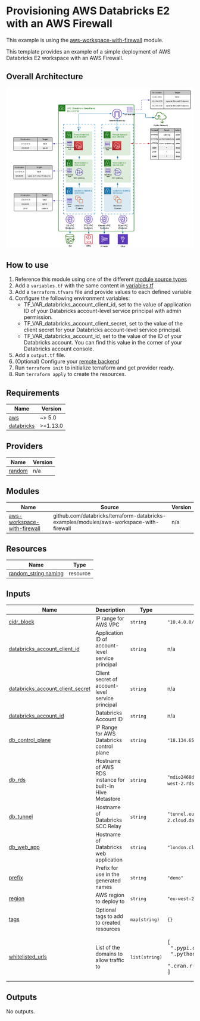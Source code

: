 # Provisioning AWS Databricks E2 with an AWS Firewall

This example is using the [aws-workspace-with-firewall](../../modules/aws-workspace-with-firewall) module.

This template provides an example of a simple deployment of AWS Databricks E2 workspace with an AWS Firewall.

## Overall Architecture

![alt text](https://raw.githubusercontent.com/databricks/terraform-databricks-examples/main/modules/aws-workspace-with-firewall/images/aws-workspace-with-firewall.png?raw=true)

## How to use

1. Reference this module using one of the different [module source types](https://developer.hashicorp.com/terraform/language/modules/sources)
2. Add a `variables.tf` with the same content in [variables.tf](variables.tf)
3. Add a `terraform.tfvars` file and provide values to each defined variable
4. Configure the following environment variables:
    * TF_VAR_databricks_account_client_id, set to the value of application ID of your Databricks account-level service principal with admin permission.
    * TF_VAR_databricks_account_client_secret, set to the value of the client secret for your Databricks account-level service principal.
    * TF_VAR_databricks_account_id, set to the value of the ID of your Databricks account. You can find this value in the corner of your Databricks account console.
5. Add a `output.tf` file.
6. (Optional) Configure your [remote backend](https://developer.hashicorp.com/terraform/language/settings/backends/s3)
7. Run `terraform init` to initialize terraform and get provider ready.
8. Run `terraform apply` to create the resources.

## Requirements

| Name                                                                         | Version  |
|------------------------------------------------------------------------------|----------|
| <a name="requirement_aws"></a> [aws](#requirement\_aws)                      | ~> 5.0   |
| <a name="requirement_databricks"></a> [databricks](#requirement\_databricks) | >=1.13.0 |

## Providers

| Name                                                       | Version |
|------------------------------------------------------------|---------|
| <a name="provider_random"></a> [random](#provider\_random) | n/a     |

## Modules

| Name                                                                                                                  | Source                                                                                  | Version |
|-----------------------------------------------------------------------------------------------------------------------|-----------------------------------------------------------------------------------------|---------|
| <a name="module_aws-workspace-with-firewall"></a> [aws-workspace-with-firewall](#module\_aws-workspace-with-firewall) | github.com/databricks/terraform-databricks-examples/modules/aws-workspace-with-firewall | n/a     |

## Resources

| Name                                                                                                          | Type     |
|---------------------------------------------------------------------------------------------------------------|----------|
| [random_string.naming](https://registry.terraform.io/providers/hashicorp/random/latest/docs/resources/string) | resource |

## Inputs

| Name                                                                                                                                     | Description                                              | Type           | Default                                                                                      | Required |
|------------------------------------------------------------------------------------------------------------------------------------------|----------------------------------------------------------|----------------|----------------------------------------------------------------------------------------------|:--------:|
| <a name="input_cidr_block"></a> [cidr\_block](#input\_cidr\_block)                                                                       | IP range for AWS VPC                                     | `string`       | `"10.4.0.0/16"`                                                                              |    no    |
| <a name="input_databricks_account_client_id"></a> [databricks\_account\_client\_id](#input\_databricks\_account\_client\_id)             | Application ID of account-level service principal        | `string`       | n/a                                                                                          |   yes    |
| <a name="input_databricks_account_client_secret"></a> [databricks\_account\_client\_secret](#input\_databricks\_account\_client\_secret) | Client secret of account-level service principal         | `string`       | n/a                                                                                          |   yes    |
| <a name="input_databricks_account_id"></a> [databricks\_account\_id](#input\_databricks\_account\_id)                                    | Databricks Account ID                                    | `string`       | n/a                                                                                          |   yes    |
| <a name="input_db_control_plane"></a> [db\_control\_plane](#input\_db\_control\_plane)                                                   | IP Range for AWS Databricks control plane                | `string`       | `"18.134.65.240/28"`                                                                         |    no    |
| <a name="input_db_rds"></a> [db\_rds](#input\_db\_rds)                                                                                   | Hostname of AWS RDS instance for built-in Hive Metastore | `string`       | `"mdio2468d9025m.c6fvhwk6cqca.eu-west-2.rds.amazonaws.com"`                                  |    no    |
| <a name="input_db_tunnel"></a> [db\_tunnel](#input\_db\_tunnel)                                                                          | Hostname of Databricks SCC Relay                         | `string`       | `"tunnel.eu-west-2.cloud.databricks.com"`                                                    |    no    |
| <a name="input_db_web_app"></a> [db\_web\_app](#input\_db\_web\_app)                                                                     | Hostname of Databricks web application                   | `string`       | `"london.cloud.databricks.com"`                                                              |    no    |
| <a name="input_prefix"></a> [prefix](#input\_prefix)                                                                                     | Prefix for use in the generated names                    | `string`       | `"demo"`                                                                                     |    no    |
| <a name="input_region"></a> [region](#input\_region)                                                                                     | AWS region to deploy to                                  | `string`       | `"eu-west-2"`                                                                                |    no    |
| <a name="input_tags"></a> [tags](#input\_tags)                                                                                           | Optional tags to add to created resources                | `map(string)`  | `{}`                                                                                         |    no    |
| <a name="input_whitelisted_urls"></a> [whitelisted\_urls](#input\_whitelisted\_urls)                                                     | List of the domains to allow traffic to                  | `list(string)` | <pre>[<br/>  ".pypi.org",<br/>  ".pythonhosted.org",<br/>  ".cran.r-project.org"<br/>]</pre> |    no    |

## Outputs

No outputs.